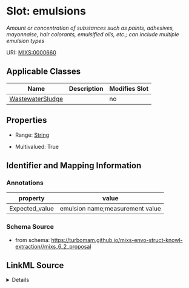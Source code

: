 # Slot: emulsions


_Amount or concentration of substances such as paints, adhesives, mayonnaise, hair colorants, emulsified oils, etc.; can include multiple emulsion types_



URI: [MIXS:0000660](https://w3id.org/mixs/0000660)



<!-- no inheritance hierarchy -->




## Applicable Classes

| Name | Description | Modifies Slot |
| --- | --- | --- |
[WastewaterSludge](WastewaterSludge.md) |  |  no  |







## Properties

* Range: [String](String.md)

* Multivalued: True





## Identifier and Mapping Information





### Annotations

| property | value |
| --- | --- |
| Expected_value | emulsion name;measurement value || Preferred_unit | gram per liter |



### Schema Source


* from schema: https://turbomam.github.io/mixs-envo-struct-knowl-extraction//mixs_6_2_proposal




## LinkML Source

<details>
```yaml
name: emulsions
annotations:
  Expected_value:
    tag: Expected_value
    value: emulsion name;measurement value
  Preferred_unit:
    tag: Preferred_unit
    value: gram per liter
description: Amount or concentration of substances such as paints, adhesives, mayonnaise,
  hair colorants, emulsified oils, etc.; can include multiple emulsion types
title: emulsions
from_schema: https://turbomam.github.io/mixs-envo-struct-knowl-extraction//mixs_6_2_proposal
rank: 1000
string_serialization: '{text};{float} {unit}'
slot_uri: MIXS:0000660
multivalued: true
alias: emulsions
domain_of:
- WastewaterSludge
range: string
required: false
recommended: false

```
</details>
